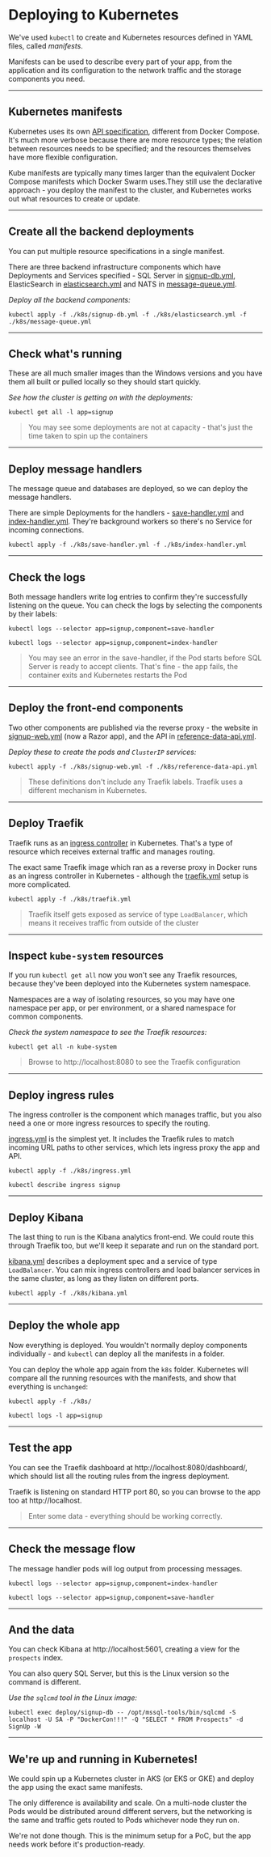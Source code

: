 # Deploying to Kubernetes

We've used `kubectl` to create and Kubernetes resources defined in YAML files, called _manifests_.

Manifests can be used to describe every part of your app, from the application and its configuration to the network traffic and the storage components you need.

---

## Kubernetes manifests

Kubernetes uses its own [API specification](https://kubernetes.io/docs/reference/generated/kubernetes-api/v1.18/), different from Docker Compose. It's much more verbose because there are more resource types; the relation between resources needs to be specified; and the resources themselves have more flexible configuration.

Kube manifests are typically many times larger than the equivalent Docker Compose manifests which Docker Swarm uses.They still use the declarative approach - you deploy the manifest to the cluster, and Kubernetes works out what resources to create or update.

---

## Create all the backend deployments

You can put multiple resource specifications in a single manifest.

There are three backend infrastructure components which have Deployments and Services specified - SQL Server in [signup-db.yml](./k8s/signup-db.yml), ElasticSearch in [elasticsearch.yml](./k8s/elasticsearch.yml) and NATS in [message-queue.yml](./k8s/message-queue.yml).

_Deploy all the backend components:_

```
kubectl apply -f ./k8s/signup-db.yml -f ./k8s/elasticsearch.yml -f ./k8s/message-queue.yml
```

---

## Check what's running

These are all much smaller images than the Windows versions and you have them all built or pulled locally so they should start quickly.

_See how the cluster is getting on with the deployments:_

```
kubectl get all -l app=signup
```

> You may see some deployments are not at capacity - that's just the time taken to spin up the containers

---

## Deploy message handlers

The message queue and databases are deployed, so we can deploy the message handlers.

There are simple Deployments for the handlers - [save-handler.yml](./k8s/save-handler.yml) and [index-handler.yml](./k8s/index-handler.yml). They're background workers so there's no Service for incoming connections.

```
kubectl apply -f ./k8s/save-handler.yml -f ./k8s/index-handler.yml
```

---

## Check the logs

Both message handlers write log entries to confirm they're successfully listening on the queue. You can check the logs by selecting the components by their labels:

```
kubectl logs --selector app=signup,component=save-handler
```

```
kubectl logs --selector app=signup,component=index-handler
```

> You may see an error in the save-handler, if the Pod starts before SQL Server is ready to accept clients. That's fine - the app fails, the container exits and Kubernetes restarts the Pod

---

## Deploy the front-end components

Two other components are published via the reverse proxy - the website in [signup-web.yml](./k8s/signup-web.yml) (now a Razor app), and the API in [reference-data-api.yml](./k8s/reference-data-api.yml).

_Deploy these to create the pods and `ClusterIP` services:_

```
kubectl apply -f ./k8s/signup-web.yml -f ./k8s/reference-data-api.yml
```

> These definitions don't include any Traefik labels. Traefik uses a different mechanism in Kubernetes.

---

## Deploy Traefik

Traefik runs as an [ingress controller](https://kubernetes.io/docs/concepts/services-networking/ingress-controllers/) in Kubernetes. That's a type of resource which receives external traffic and manages routing.

The exact same Traefik image which ran as a reverse proxy in Docker runs as an ingress controller in Kubernetes - although the [traefik.yml](./k8s/traefik.yml) setup is more complicated.

```
kubectl apply -f ./k8s/traefik.yml
```

> Traefik itself gets exposed as service of type `LoadBalancer`, which means it receives traffic from outside of the cluster

---

## Inspect `kube-system` resources

If you run `kubectl get all` now you won't see any Traefik resources, because they've been deployed into the Kubernetes system namespace.

Namespaces are a way of isolating resources, so you may have one namespace per app, or per environment, or a shared namespace for common components.

_Check the system namespace to see the Traefik resources:_

```
kubectl get all -n kube-system
```

> Browse to http://localhost:8080 to see the Traefik configuration

---

## Deploy ingress rules

The ingress controller is the component which manages traffic, but you also need a one or more ingress resources to specify the routing.

[ingress.yml](./k8s/ingress.yml) is the simplest yet. It includes the Traefik rules to match incoming URL paths to other services, which lets ingress proxy the app and API.

```
kubectl apply -f ./k8s/ingress.yml
```

```
kubectl describe ingress signup
```

---

## Deploy Kibana

The last thing to run is the Kibana analytics front-end. We could route this through Traefik too, but we'll keep it separate and run on the standard port.

[kibana.yml](./k8s/kibana.yml) describes a deployment spec and a service of type `LoadBalancer`. You can mix ingress controllers and load balancer services in the same cluster, as long as they listen on different ports.

```
kubectl apply -f ./k8s/kibana.yml
```

---

## Deploy the whole app

Now everything is deployed. You wouldn't normally deploy components individually - and `kubectl` can deploy all the manifests in a folder.

You can deploy the whole app again from the `k8s` folder. Kubernetes will compare all the running resources with the manifests, and show that everything is `unchanged`:

```
kubectl apply -f ./k8s/
```

```
kubectl logs -l app=signup
```

---

## Test the app

You can see the Traefik dashboard at http://localhost:8080/dashboard/, which should list all the routing rules from the ingress deployment.

Traefik is listening on standard HTTP port 80, so you can browse to the app too at http://localhost.

> Enter some data - everything should be working correctly.

---

## Check the message flow

The message handler pods will log output from processing messages.

```
kubectl logs --selector app=signup,component=index-handler
```

```
kubectl logs --selector app=signup,component=save-handler
```

---

## And the data

You can check Kibana at http://localhost:5601, creating a view for the `prospects` index.

You can also query SQL Server, but this is the Linux version so the command is different.

_Use the `sqlcmd` tool in the Linux image:_ 

```
kubectl exec deploy/signup-db -- /opt/mssql-tools/bin/sqlcmd -S localhost -U SA -P "DockerCon!!!" -Q "SELECT * FROM Prospects" -d SignUp -W
```

---

## We're up and running in Kubernetes!

We could spin up a Kubernetes cluster in AKS (or EKS or GKE) and deploy the app using the exact same manifests.

The only difference is availability and scale. On a multi-node cluster the Pods would be distributed around different servers, but the networking is the same and traffic gets routed to Pods whichever node they run on.

We're not done though. This is the minimum setup for a PoC, but the app needs work before it's production-ready.